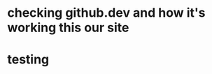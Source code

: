 <!-- https://source.unsplash.com/random/1920x1080/?wallpaper,landscape -->
# checking github.dev and how it's working this our site
# testing 
